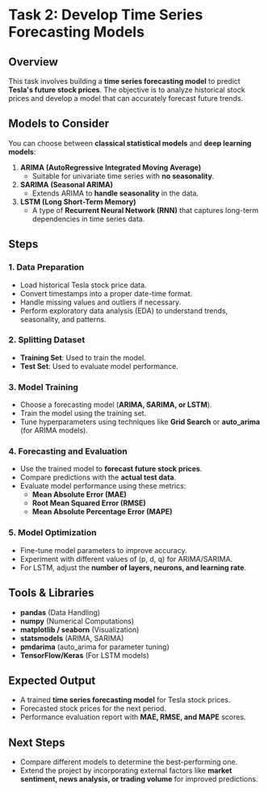 # Task 2: Develop Time Series Forecasting Models  

## Overview  
This task involves building a **time series forecasting model** to predict **Tesla's future stock prices**. The objective is to analyze historical stock prices and develop a model that can accurately forecast future trends.  

## Models to Consider  
You can choose between **classical statistical models** and **deep learning models**:  

1. **ARIMA (AutoRegressive Integrated Moving Average)**  
   - Suitable for univariate time series with **no seasonality**.  
2. **SARIMA (Seasonal ARIMA)**  
   - Extends ARIMA to **handle seasonality** in the data.  
3. **LSTM (Long Short-Term Memory)**  
   - A type of **Recurrent Neural Network (RNN)** that captures long-term dependencies in time series data.  

## Steps  

### 1. Data Preparation  
- Load historical Tesla stock price data.  
- Convert timestamps into a proper date-time format.  
- Handle missing values and outliers if necessary.  
- Perform exploratory data analysis (EDA) to understand trends, seasonality, and patterns.  

### 2. Splitting Dataset  
- **Training Set**: Used to train the model.  
- **Test Set**: Used to evaluate model performance.  

### 3. Model Training  
- Choose a forecasting model (**ARIMA, SARIMA, or LSTM**).  
- Train the model using the training set.  
- Tune hyperparameters using techniques like **Grid Search** or **auto_arima** (for ARIMA models).  

### 4. Forecasting and Evaluation  
- Use the trained model to **forecast future stock prices**.  
- Compare predictions with the **actual test data**.  
- Evaluate model performance using these metrics:  
  - **Mean Absolute Error (MAE)**  
  - **Root Mean Squared Error (RMSE)**  
  - **Mean Absolute Percentage Error (MAPE)**  

### 5. Model Optimization  
- Fine-tune model parameters to improve accuracy.  
- Experiment with different values of (p, d, q) for ARIMA/SARIMA.  
- For LSTM, adjust the **number of layers, neurons, and learning rate**.  

## Tools & Libraries  
- **pandas** (Data Handling)  
- **numpy** (Numerical Computations)  
- **matplotlib / seaborn** (Visualization)  
- **statsmodels** (ARIMA, SARIMA)  
- **pmdarima** (auto_arima for parameter tuning)  
- **TensorFlow/Keras** (For LSTM models)  

## Expected Output  
- A trained **time series forecasting model** for Tesla stock prices.  
- Forecasted stock prices for the next period.  
- Performance evaluation report with **MAE, RMSE, and MAPE** scores.  

## Next Steps  
- Compare different models to determine the best-performing one.  
- Extend the project by incorporating external factors like **market sentiment, news analysis, or trading volume** for improved predictions.  